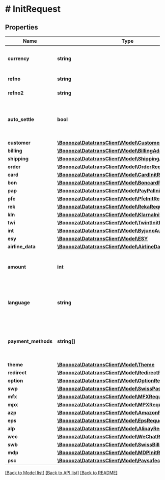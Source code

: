 # # InitRequest

## Properties

Name | Type | Description | Notes
------------ | ------------- | ------------- | -------------
**currency** | **string** | 3 letter &lt;a href&#x3D;&#39;https://en.wikipedia.org/wiki/ISO_4217&#39; target&#x3D;&#39;_blank&#39;&gt;ISO-4217&lt;/a&gt; character code. For example &#x60;CHF&#x60; or &#x60;USD&#x60; |
**refno** | **string** | The merchant&#39;s reference number. It should be unique for each transaction. |
**refno2** | **string** | Optional customer&#39;s reference number. Supported by some payment methods or acquirers. | [optional]
**auto_settle** | **bool** | Whether to automatically settle the transaction after an authorization or not. If not present with the init request, the settings defined in the dashboard (&#39;Authorisation / Settlement&#39; or &#39;Direct Debit&#39;) will be used. Those settings will only be used for web transactions and not for server to server API calls. | [optional]
**customer** | [**\Booooza\DatatransClient\Model\CustomerRequest**](CustomerRequest.md) |  | [optional]
**billing** | [**\Booooza\DatatransClient\Model\BillingAddress**](BillingAddress.md) |  | [optional]
**shipping** | [**\Booooza\DatatransClient\Model\ShippingAddress**](ShippingAddress.md) |  | [optional]
**order** | [**\Booooza\DatatransClient\Model\OrderRequest**](OrderRequest.md) |  | [optional]
**card** | [**\Booooza\DatatransClient\Model\CardInitRequest**](CardInitRequest.md) |  | [optional]
**bon** | [**\Booooza\DatatransClient\Model\BoncardRequest**](BoncardRequest.md) |  | [optional]
**pap** | [**\Booooza\DatatransClient\Model\PayPalInitRequest**](PayPalInitRequest.md) |  | [optional]
**pfc** | [**\Booooza\DatatransClient\Model\PfcInitRequest**](PfcInitRequest.md) |  | [optional]
**rek** | [**\Booooza\DatatransClient\Model\RekaRequest**](RekaRequest.md) |  | [optional]
**kln** | [**\Booooza\DatatransClient\Model\KlarnaInitRequest**](KlarnaInitRequest.md) |  | [optional]
**twi** | [**\Booooza\DatatransClient\Model\TwintInitRequest**](TwintInitRequest.md) |  | [optional]
**int** | [**\Booooza\DatatransClient\Model\ByjunoAuthorizeRequest**](ByjunoAuthorizeRequest.md) |  | [optional]
**esy** | [**\Booooza\DatatransClient\Model\ESY**](ESY.md) |  | [optional]
**airline_data** | [**\Booooza\DatatransClient\Model\AirlineDataRequest**](AirlineDataRequest.md) |  | [optional]
**amount** | **int** | The amount of the transaction in the currency’s smallest unit. For example use 1000 for CHF 10.00. Can be omitted for use cases where only a registration should take place (if the payment method supports registrations) | [optional]
**language** | **string** | This parameter specifies the language (language code) in which the payment page should be presented to the cardholder. The &lt;a href&#x3D;&#39;https://en.wikipedia.org/wiki/List_of_ISO_639-1_codes&#39; target&#x3D;&#39;_blank&#39;&gt;ISO-639-1&lt;/a&gt; two letter language codes listed above are supported | [optional]
**payment_methods** | **string[]** | An array of payment method shortnames. For example &#x60;[\&quot;VIS\&quot;, \&quot;PFC\&quot;]&#x60;. If omitted, all available payment methods will be displayed on the payment page. If the Mobile SDKs are used (&#x60;returnMobileToken&#x60;), this array is mandatory. | [optional]
**theme** | [**\Booooza\DatatransClient\Model\Theme**](Theme.md) |  | [optional]
**redirect** | [**\Booooza\DatatransClient\Model\RedirectRequest**](RedirectRequest.md) |  | [optional]
**option** | [**\Booooza\DatatransClient\Model\OptionRequest**](OptionRequest.md) |  | [optional]
**swp** | [**\Booooza\DatatransClient\Model\SwissPassRequest**](SwissPassRequest.md) |  | [optional]
**mfx** | [**\Booooza\DatatransClient\Model\MFXRequest**](MFXRequest.md) |  | [optional]
**mpx** | [**\Booooza\DatatransClient\Model\MPXRequest**](MPXRequest.md) |  | [optional]
**azp** | [**\Booooza\DatatransClient\Model\AmazonPayRequest**](AmazonPayRequest.md) |  | [optional]
**eps** | [**\Booooza\DatatransClient\Model\EpsRequest**](EpsRequest.md) |  | [optional]
**alp** | [**\Booooza\DatatransClient\Model\AlipayRequest**](AlipayRequest.md) |  | [optional]
**wec** | [**\Booooza\DatatransClient\Model\WeChatRequest**](WeChatRequest.md) |  | [optional]
**swb** | [**\Booooza\DatatransClient\Model\SwissBillingRequest**](SwissBillingRequest.md) |  | [optional]
**mdp** | [**\Booooza\DatatransClient\Model\MDPInitRequest**](MDPInitRequest.md) |  | [optional]
**psc** | [**\Booooza\DatatransClient\Model\PaysafecardRequest**](PaysafecardRequest.md) |  | [optional]

[[Back to Model list]](../../README.md#models) [[Back to API list]](../../README.md#endpoints) [[Back to README]](../../README.md)
